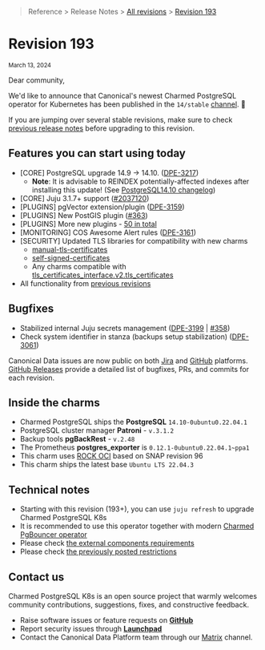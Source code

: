 >Reference > Release Notes > [All revisions](/t/11872) > [Revision 193](/t/13208)
# Revision 193
<sub>March 13, 2024</sub>

Dear community,

We'd like to announce that Canonical's newest Charmed PostgreSQL operator for Kubernetes has been published in the `14/stable` [channel](https://charmhub.io/postgresql-k8s?channel=14/stable). :tada: 

If you are jumping over several stable revisions, make sure to check [previous release notes](/t/11872) before upgrading to this revision.

## Features you can start using today
* [CORE] PostgreSQL upgrade 14.9 -> 14.10. ([DPE-3217](https://warthogs.atlassian.net/browse/DPE-3217))
  * **Note**: It is advisable to REINDEX potentially-affected indexes after installing this update! (See [PostgreSQL14.10 changelog](https://changelogs.ubuntu.com/changelogs/pool/main/p/postgresql-14/postgresql-14_14.10-0ubuntu0.22.04.1/changelog))
* [CORE] Juju 3.1.7+ support ([#2037120](https://bugs.launchpad.net/juju/+bug/2037120))
* [PLUGINS] pgVector extension/plugin ([DPE-3159](https://warthogs.atlassian.net/browse/DPE-3159))
* [PLUGINS] New PostGIS plugin ([#363](https://github.com/canonical/postgresql-k8s-operator/pull/363))
* [PLUGINS] More new plugins - [50 in total](/t/10945)
* [MONITORING] COS Awesome Alert rules ([DPE-3161](https://warthogs.atlassian.net/browse/DPE-3161))
* [SECURITY] Updated TLS libraries for compatibility with new charms
  * [manual-tls-certificates](https://charmhub.io/manual-tls-certificates)
  * [self-signed-certificates](https://charmhub.io/self-signed-certificates)
  * Any charms compatible with [ tls_certificates_interface.v2.tls_certificates](https://charmhub.io/tls-certificates-interface/libraries/tls_certificates)
* All functionality from [previous revisions](/t/11872)

## Bugfixes
* Stabilized internal Juju secrets management ([DPE-3199](https://warthogs.atlassian.net/browse/DPE-3199) | [#358](https://github.com/canonical/postgresql-k8s-operator/pull/358))
* Check system identifier in stanza (backups setup stabilization) ([DPE-3061](https://warthogs.atlassian.net/browse/DPE-3061))

Canonical Data issues are now public on both [Jira](https://warthogs.atlassian.net/jira/software/c/projects/DPE/issues/) and [GitHub](https://github.com/canonical/postgresql-k8s-operator/issues) platforms.
[GitHub Releases](https://github.com/canonical/postgresql-k8s-operator/releases) provide a detailed list of bugfixes, PRs, and commits for each revision.

## Inside the charms

* Charmed PostgreSQL ships the **PostgreSQL** `14.10-0ubuntu0.22.04.1`
* PostgreSQL cluster manager **Patroni** - `v.3.1.2`
* Backup tools **pgBackRest** - `v.2.48`
* The Prometheus **postgres_exporter** is `0.12.1-0ubuntu0.22.04.1~ppa1`
* This charm uses [ROCK OCI](https://github.com/orgs/canonical/packages?tab=packages&q=charmed)  based on SNAP revision 96
* This charm ships the latest base `Ubuntu LTS 22.04.3`

## Technical notes

* Starting with this revision (193+), you can use `juju refresh` to upgrade Charmed PostgreSQL K8s
* It is recommended to use this operator together with modern [Charmed PgBouncer operator](https://charmhub.io/pgbouncer-k8s?channel=1/stable)
* Please check [the external components requirements](/t/11744)
* Please check [the previously posted restrictions](/t/11872)

## Contact us

Charmed PostgreSQL K8s is an open source project that warmly welcomes community contributions, suggestions, fixes, and constructive feedback.

* Raise software issues or feature requests on [**GitHub**](https://github.com/canonical/postgresql-k8s-operator/issues/new/choose)
* Report security issues through [**Launchpad**](https://wiki.ubuntu.com/DebuggingSecurity#How%20to%20File)
* Contact the Canonical Data Platform team through our [Matrix](https://matrix.to/#/#charmhub-data-platform:ubuntu.com) channel.